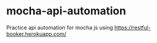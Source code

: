 # mocha-api-automation
Practice api automation for mocha js using https://restful-booker.herokuapp.com/
